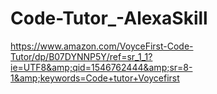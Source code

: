 # Code-Tutor_-AlexaSkill
https://www.amazon.com/VoyceFirst-Code-Tutor/dp/B07DYNNP5Y/ref=sr_1_1?ie=UTF8&amp;qid=1546762444&amp;sr=8-1&amp;keywords=Code+tutor+Voycefirst
